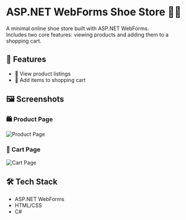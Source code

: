 # ASP.NET WebForms Shoe Store 🥿👟

A minimal online shoe store built with ASP.NET WebForms.  
Includes two core features: viewing products and adding them to a shopping cart.

## 🚀 Features
- 🧾 View product listings
- 🧺 Add items to shopping cart

## 🖼️ Screenshots

### 🛍️ Product Page
![Product Page](images/product-page.png)

### 🛒 Cart Page
![Cart Page](images/cart-page.png)

## 🛠️ Tech Stack

- ASP.NET WebForms
- HTML/CSS
- C#

